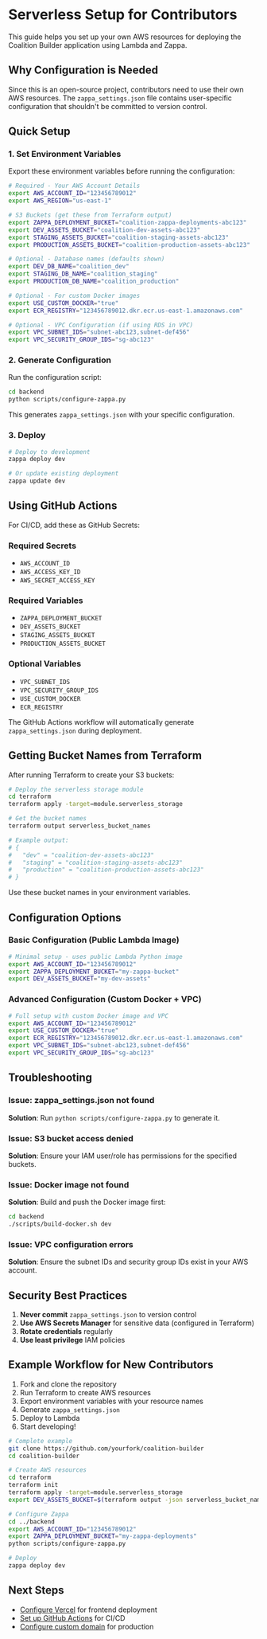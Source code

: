 # Serverless Setup for Contributors

This guide helps you set up your own AWS resources for deploying the Coalition Builder application using Lambda and Zappa.

## Why Configuration is Needed

Since this is an open-source project, contributors need to use their own AWS resources. The `zappa_settings.json` file contains user-specific configuration that shouldn't be committed to version control.

## Quick Setup

### 1. Set Environment Variables

Export these environment variables before running the configuration:

```bash
# Required - Your AWS Account Details
export AWS_ACCOUNT_ID="123456789012"
export AWS_REGION="us-east-1"

# S3 Buckets (get these from Terraform output)
export ZAPPA_DEPLOYMENT_BUCKET="coalition-zappa-deployments-abc123"
export DEV_ASSETS_BUCKET="coalition-dev-assets-abc123"
export STAGING_ASSETS_BUCKET="coalition-staging-assets-abc123"
export PRODUCTION_ASSETS_BUCKET="coalition-production-assets-abc123"

# Optional - Database names (defaults shown)
export DEV_DB_NAME="coalition_dev"
export STAGING_DB_NAME="coalition_staging"
export PRODUCTION_DB_NAME="coalition_production"

# Optional - For custom Docker images
export USE_CUSTOM_DOCKER="true"
export ECR_REGISTRY="123456789012.dkr.ecr.us-east-1.amazonaws.com"

# Optional - VPC Configuration (if using RDS in VPC)
export VPC_SUBNET_IDS="subnet-abc123,subnet-def456"
export VPC_SECURITY_GROUP_IDS="sg-abc123"
```

### 2. Generate Configuration

Run the configuration script:

```bash
cd backend
python scripts/configure-zappa.py
```

This generates `zappa_settings.json` with your specific configuration.

### 3. Deploy

```bash
# Deploy to development
zappa deploy dev

# Or update existing deployment
zappa update dev
```

## Using GitHub Actions

For CI/CD, add these as GitHub Secrets:

### Required Secrets

- `AWS_ACCOUNT_ID`
- `AWS_ACCESS_KEY_ID`
- `AWS_SECRET_ACCESS_KEY`

### Required Variables

- `ZAPPA_DEPLOYMENT_BUCKET`
- `DEV_ASSETS_BUCKET`
- `STAGING_ASSETS_BUCKET`
- `PRODUCTION_ASSETS_BUCKET`

### Optional Variables

- `VPC_SUBNET_IDS`
- `VPC_SECURITY_GROUP_IDS`
- `USE_CUSTOM_DOCKER`
- `ECR_REGISTRY`

The GitHub Actions workflow will automatically generate `zappa_settings.json` during deployment.

## Getting Bucket Names from Terraform

After running Terraform to create your S3 buckets:

```bash
# Deploy the serverless storage module
cd terraform
terraform apply -target=module.serverless_storage

# Get the bucket names
terraform output serverless_bucket_names

# Example output:
# {
#   "dev" = "coalition-dev-assets-abc123"
#   "staging" = "coalition-staging-assets-abc123"
#   "production" = "coalition-production-assets-abc123"
# }
```

Use these bucket names in your environment variables.

## Configuration Options

### Basic Configuration (Public Lambda Image)

```bash
# Minimal setup - uses public Lambda Python image
export AWS_ACCOUNT_ID="123456789012"
export ZAPPA_DEPLOYMENT_BUCKET="my-zappa-bucket"
export DEV_ASSETS_BUCKET="my-dev-assets"
```

### Advanced Configuration (Custom Docker + VPC)

```bash
# Full setup with custom Docker image and VPC
export AWS_ACCOUNT_ID="123456789012"
export USE_CUSTOM_DOCKER="true"
export ECR_REGISTRY="123456789012.dkr.ecr.us-east-1.amazonaws.com"
export VPC_SUBNET_IDS="subnet-abc123,subnet-def456"
export VPC_SECURITY_GROUP_IDS="sg-abc123"
```

## Troubleshooting

### Issue: zappa_settings.json not found

**Solution**: Run `python scripts/configure-zappa.py` to generate it.

### Issue: S3 bucket access denied

**Solution**: Ensure your IAM user/role has permissions for the specified buckets.

### Issue: Docker image not found

**Solution**: Build and push the Docker image first:

```bash
cd backend
./scripts/build-docker.sh dev
```

### Issue: VPC configuration errors

**Solution**: Ensure the subnet IDs and security group IDs exist in your AWS account.

## Security Best Practices

1. **Never commit** `zappa_settings.json` to version control
2. **Use AWS Secrets Manager** for sensitive data (configured in Terraform)
3. **Rotate credentials** regularly
4. **Use least privilege** IAM policies

## Example Workflow for New Contributors

1. Fork and clone the repository
2. Run Terraform to create AWS resources
3. Export environment variables with your resource names
4. Generate `zappa_settings.json`
5. Deploy to Lambda
6. Start developing!

```bash
# Complete example
git clone https://github.com/yourfork/coalition-builder
cd coalition-builder

# Create AWS resources
cd terraform
terraform init
terraform apply -target=module.serverless_storage
export DEV_ASSETS_BUCKET=$(terraform output -json serverless_bucket_names | jq -r '.dev')

# Configure Zappa
cd ../backend
export AWS_ACCOUNT_ID="123456789012"
export ZAPPA_DEPLOYMENT_BUCKET="my-zappa-deployments"
python scripts/configure-zappa.py

# Deploy
zappa deploy dev
```

## Next Steps

- [Configure Vercel](vercel_deployment.md) for frontend deployment
- [Set up GitHub Actions](workflows.md) for CI/CD
- [Configure custom domain](custom-domain.md) for production
